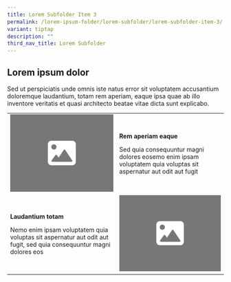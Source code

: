 ```yaml
---
title: Lorem Subfolder Item 3
permalink: /lorem-ipsum-folder/lorem-subfolder/lorem-subfolder-item-3/
variant: tiptap
description: ""
third_nav_title: Lorem Subfolder
---
```

<h2>Lorem ipsum dolor</h2>
<p>Sed ut perspiciatis unde omnis iste natus error sit voluptatem accusantium
doloremque laudantium, totam rem aperiam, eaque ipsa quae ab illo inventore
veritatis et quasi architecto beatae vitae dicta sunt explicabo.</p>
<p></p>
<table>
<tbody>
<tr>
<td rowspan="1" colspan="1">
<div class="isomer-image-wrapper">
<img style="width: 100%" height="auto" width="100%" alt="" src="/images/4_3.png">
</div>
</td>
<td rowspan="1" colspan="1">
<p><strong>Rem aperiam eaque</strong>
</p>
<p>Sed quia consequuntur magni dolores eosemo enim ipsam voluptatem quia
voluptas sit aspernatur aut odit aut fugit</p>
</td>
</tr>
<tr>
<td rowspan="1" colspan="1">
<p><strong>Laudantium totam </strong>
</p>
<p>Nemo enim ipsam voluptatem quia voluptas sit aspernatur aut odit aut fugit,
sed quia consequuntur magni dolores eos</p>
</td>
<td rowspan="1" colspan="1">
<div class="isomer-image-wrapper">
<img style="width: 100%" height="auto" width="100%" alt="" src="/images/4_3.png">
</div>
</td>
</tr>
</tbody>
</table>
<p></p>